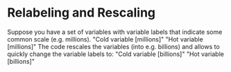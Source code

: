 # Relabeling and Rescaling
Suppose you have a set of variables with variable labels that indicate some common scale (e.g. millions).
  "Cold variable [millions]"
  "Hot variable [millions]"
The code rescales the variables (into e.g. billions) and allows to quickly change the variable labels to:
  "Cold variable [billions]"
  "Hot variable [billions]"
